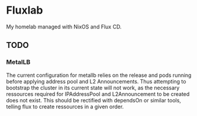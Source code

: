 # Fluxlab

My homelab managed with NixOS and Flux CD.

## TODO

### MetalLB

The current configuration for metallb relies on the release and pods running before 
applying address pool and L2 Announcements. Thus attempting to bootstrap the cluster
in its current state will not work, as the necessary ressources required for 
IPAddressPool and L2Announcement to be created does not exist. This should be rectified
with dependsOn or similar tools, telling flux to create ressources in a given order.
